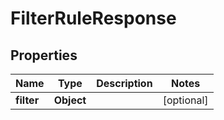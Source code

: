 # FilterRuleResponse

## Properties
Name | Type | Description | Notes
------------ | ------------- | ------------- | -------------
**filter** | **Object** |  |  [optional]
